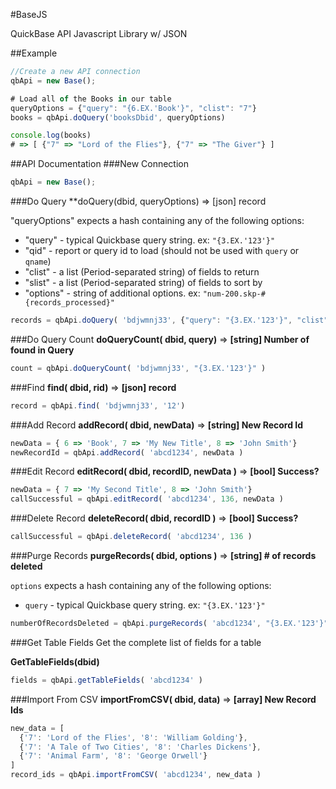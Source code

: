 #BaseJS

QuickBase API Javascript Library w/ JSON

##Example
```javascript
//Create a new API connection
qbApi = new Base();

# Load all of the Books in our table
queryOptions = {"query": "{6.EX.'Book'}", "clist": "7"}
books = qbApi.doQuery('booksDbid', queryOptions)

console.log(books)
# => [ {"7" => "Lord of the Flies"}, {"7" => "The Giver"} ]
```

##API Documentation
###New Connection

```javascript
qbApi = new Base();
```

###Do Query
**doQuery(dbid, queryOptions) => [json] record

"queryOptions" expects a hash containing any of the following options:

* "query" - typical Quickbase query string. ex: `"{3.EX.'123'}"`
* "qid" - report or query id to load (should not be used with `query` or `qname`)
* "clist" - a list (Period-separated string) of fields to return
* "slist" - a list (Period-separated string) of fields to sort by
* "options" - string of additional options. ex: `"num-200.skp-#{records_processed}"`

```javascript
records = qbApi.doQuery( 'bdjwmnj33', {"query": "{3.EX.'123'}", "clist": "3.6.10"} )
```

###Do Query Count
**doQueryCount( dbid, query)** => **[string] Number of found in Query**

```javascript
count = qbApi.doQueryCount( 'bdjwmnj33', "{3.EX.'123'}" )
```

###Find
**find( dbid, rid)** => **[json] record**
```javascript
record = qbApi.find( 'bdjwmnj33', '12')
```

###Add Record
**addRecord( dbid, newData)** => **[string] New Record Id**

```javascript
newData = { 6 => 'Book', 7 => 'My New Title', 8 => 'John Smith'}
newRecordId = qbApi.addRecord( 'abcd1234', newData )
````

###Edit Record
**editRecord( dbid, recordID, newData )** => **[bool] Success?**

```javascript
newData = { 7 => 'My Second Title', 8 => 'John Smith'}
callSuccessful = qbApi.editRecord( 'abcd1234', 136, newData )
````

###Delete Record
**deleteRecord( dbid, recordID )** => **[bool] Success?**

```javascript
callSuccessful = qbApi.deleteRecord( 'abcd1234', 136 )
````

###Purge Records
**purgeRecords( dbid, options )** => **[string] # of records deleted**

`options` expects a hash containing any of the following options:

* `query` - typical Quickbase query string. ex: `"{3.EX.'123'}"`

```javascript
numberOfRecordsDeleted = qbApi.purgeRecords( 'abcd1234', "{3.EX.'123'}" )
````

###Get Table Fields
Get the complete list of fields for a table


**GetTableFields(dbid)**

```javascript
fields = qbApi.getTableFields( 'abcd1234' )
````

###Import From CSV
**importFromCSV( dbid, data)** => **[array] New Record Ids**

```javascript
new_data = [
  {'7': 'Lord of the Flies', '8': 'William Golding'},
  {'7': 'A Tale of Two Cities', '8': 'Charles Dickens'},
  {'7': 'Animal Farm', '8': 'George Orwell'}
]
record_ids = qbApi.importFromCSV( 'abcd1234', new_data )
````